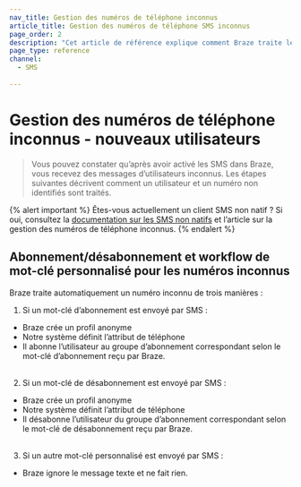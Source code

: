 ```yaml
---
nav_title: Gestion des numéros de téléphone inconnus
article_title: Gestion des numéros de téléphone SMS inconnus
page_order: 2
description: "Cet article de référence explique comment Braze traite les numéros de téléphone SMS inconnus de nouveaux utilisateurs."
page_type: reference
channel:
  - SMS
  
---
```


# Gestion des numéros de téléphone inconnus - nouveaux utilisateurs

> Vous pouvez constater qu’après avoir activé les SMS dans Braze, vous recevez des messages d’utilisateurs inconnus. Les étapes suivantes décrivent comment un utilisateur et un numéro non identifiés sont traités.

{% alert important %}
Êtes-vous actuellement un client SMS non natif ? Si oui, consultez la [documentation sur les SMS non natifs](/docs/user_guide/message_building_by_channel/sms/non_native/) et l’article sur la gestion des numéros de téléphone inconnus.
{% endalert %}

## Abonnement/désabonnement et workflow de mot-clé personnalisé pour les numéros inconnus

Braze traite automatiquement un numéro inconnu de trois manières :

1. Si un mot-clé d’abonnement est envoyé par SMS :
  * Braze crée un profil anonyme
  * Notre système définit l’attribut de téléphone
  * Il abonne l’utilisateur au groupe d’abonnement correspondant selon le mot-clé d’abonnement reçu par Braze.<br><br>
2. Si un mot-clé de désabonnement est envoyé par SMS :
  * Braze crée un profil anonyme
  * Notre système définit l’attribut de téléphone
  * Il désabonne l’utilisateur du groupe d’abonnement correspondant selon le mot-clé de désabonnement reçu par Braze.<br><br>
3. Si un autre mot-clé personnalisé est envoyé par SMS :
  * Braze ignore le message texte et ne fait rien.

[ualink]: {{site.baseurl}}/api/objects_filters/user_alias_object/
[telink]: {{site.baseurl}}/api/endpoints/user_data/post_user_track/
[uaolink]: {{site.baseurl}}/api/objects_filters/user_attributes_object/
[e.164]: https://en.wikipedia.org/wiki/E.164